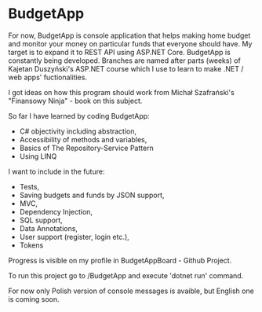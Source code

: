 # BudgetApp
For now, BudgetApp is console application that helps making home budget and monitor your money on particular funds that everyone should have. 
My target is to expand it to REST API using ASP.NET Core.
BudgetApp is constantly being developed. Branches are named after parts (weeks) of Kajetan Duszyński's ASP.NET course which I use to learn to make .NET / web apps' fuctionalities.

I got ideas on how this program should work from Michał Szafrański's "Finansowy Ninja" - book on this subject.


So far I have learned by coding BudgetApp:
  + C# objectivity including abstraction,
  + Accessibility of methods and variables,
  + Basics of The Repository-Service Pattern
  + Using LINQ

I want to include in the future:
  + Tests,
  + Saving budgets and funds by JSON support,
  + MVC,
  + Dependency Injection,
  + SQL support,
  + Data Annotations,
  + User support (register, login etc.),
  + Tokens
  
Progress is visible on my profile in BudgetAppBoard - Github Project.

To run this project go to /BudgetApp and execute 'dotnet run' command.

For now only Polish version of console messages is avaible, but English one is coming soon.
